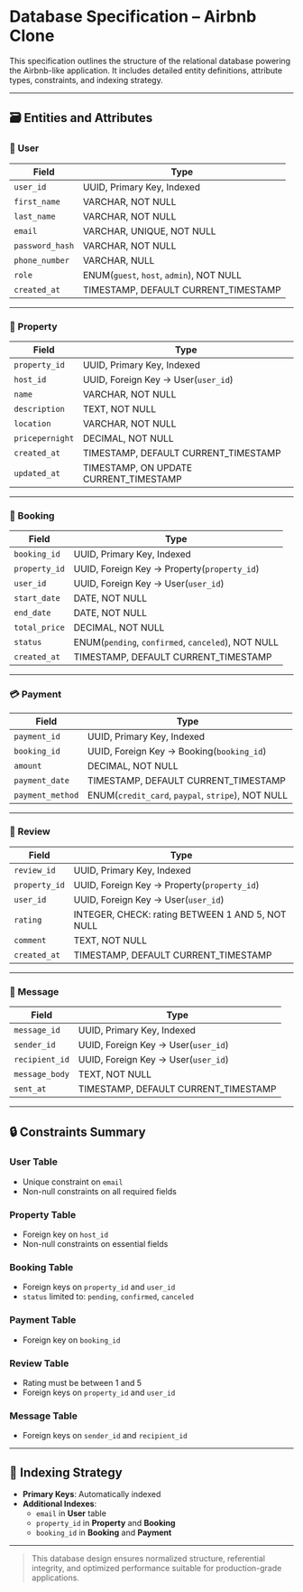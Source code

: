 # Database Specification – Airbnb Clone

This specification outlines the structure of the relational database powering the Airbnb-like application. It includes detailed entity definitions, attribute types, constraints, and indexing strategy.

---

## 🗃️ Entities and Attributes

### 👤 User
| Field           | Type                                         |
|----------------|----------------------------------------------|
| `user_id`       | UUID, Primary Key, Indexed                  |
| `first_name`    | VARCHAR, NOT NULL                           |
| `last_name`     | VARCHAR, NOT NULL                           |
| `email`         | VARCHAR, UNIQUE, NOT NULL                   |
| `password_hash` | VARCHAR, NOT NULL                           |
| `phone_number`  | VARCHAR, NULL                               |
| `role`          | ENUM(`guest`, `host`, `admin`), NOT NULL   |
| `created_at`    | TIMESTAMP, DEFAULT CURRENT_TIMESTAMP        |

---

### 🏡 Property
| Field           | Type                                                   |
|----------------|--------------------------------------------------------|
| `property_id`   | UUID, Primary Key, Indexed                            |
| `host_id`       | UUID, Foreign Key → User(`user_id`)                   |
| `name`          | VARCHAR, NOT NULL                                     |
| `description`   | TEXT, NOT NULL                                        |
| `location`      | VARCHAR, NOT NULL                                     |
| `pricepernight` | DECIMAL, NOT NULL                                     |
| `created_at`    | TIMESTAMP, DEFAULT CURRENT_TIMESTAMP                  |
| `updated_at`    | TIMESTAMP, ON UPDATE CURRENT_TIMESTAMP                |

---

### 📅 Booking
| Field         | Type                                                        |
|--------------|-------------------------------------------------------------|
| `booking_id`  | UUID, Primary Key, Indexed                                 |
| `property_id` | UUID, Foreign Key → Property(`property_id`)               |
| `user_id`     | UUID, Foreign Key → User(`user_id`)                       |
| `start_date`  | DATE, NOT NULL                                             |
| `end_date`    | DATE, NOT NULL                                             |
| `total_price` | DECIMAL, NOT NULL                                          |
| `status`      | ENUM(`pending`, `confirmed`, `canceled`), NOT NULL        |
| `created_at`  | TIMESTAMP, DEFAULT CURRENT_TIMESTAMP                      |

---

### 💳 Payment
| Field           | Type                                                        |
|----------------|-------------------------------------------------------------|
| `payment_id`    | UUID, Primary Key, Indexed                                 |
| `booking_id`    | UUID, Foreign Key → Booking(`booking_id`)                 |
| `amount`        | DECIMAL, NOT NULL                                          |
| `payment_date`  | TIMESTAMP, DEFAULT CURRENT_TIMESTAMP                      |
| `payment_method`| ENUM(`credit_card`, `paypal`, `stripe`), NOT NULL         |

---

### 🌟 Review
| Field         | Type                                                                 |
|--------------|----------------------------------------------------------------------|
| `review_id`   | UUID, Primary Key, Indexed                                          |
| `property_id` | UUID, Foreign Key → Property(`property_id`)                        |
| `user_id`     | UUID, Foreign Key → User(`user_id`)                                |
| `rating`      | INTEGER, CHECK: rating BETWEEN 1 AND 5, NOT NULL                   |
| `comment`     | TEXT, NOT NULL                                                     |
| `created_at`  | TIMESTAMP, DEFAULT CURRENT_TIMESTAMP                               |

---

### 💬 Message
| Field          | Type                                                      |
|---------------|-----------------------------------------------------------|
| `message_id`   | UUID, Primary Key, Indexed                               |
| `sender_id`    | UUID, Foreign Key → User(`user_id`)                      |
| `recipient_id` | UUID, Foreign Key → User(`user_id`)                      |
| `message_body` | TEXT, NOT NULL                                           |
| `sent_at`      | TIMESTAMP, DEFAULT CURRENT_TIMESTAMP                     |

---

## 🔒 Constraints Summary

### User Table
- Unique constraint on `email`
- Non-null constraints on all required fields

### Property Table
- Foreign key on `host_id`
- Non-null constraints on essential fields

### Booking Table
- Foreign keys on `property_id` and `user_id`
- `status` limited to: `pending`, `confirmed`, `canceled`

### Payment Table
- Foreign key on `booking_id`

### Review Table
- Rating must be between 1 and 5
- Foreign keys on `property_id` and `user_id`

###  Message Table
- Foreign keys on `sender_id` and `recipient_id`

---

## 📌 Indexing Strategy

- **Primary Keys**: Automatically indexed
- **Additional Indexes**:
  - `email` in **User** table
  - `property_id` in **Property** and **Booking**
  - `booking_id` in **Booking** and **Payment**

---

> This database design ensures normalized structure, referential integrity, and optimized performance suitable for production-grade applications.

